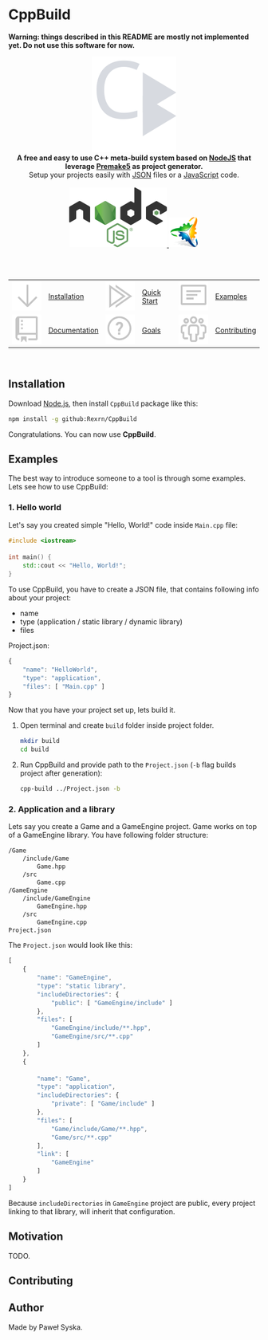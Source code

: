 # CppBuild

**Warning: things described in this README are mostly
not implemented yet. Do not use this software for now.**

<p align="center">
	<img src="resources/logo-big.svg">
	<br/>
	<b>
	A free and easy to use C++ meta-build system based on <a href="https://nodejs.org">NodeJS</a> that leverage <a href="https://premake.github.io/">Premake5</a> as project generator.
	</b>
	<br>
	Setup your projects easily with <a href="https://en.wikipedia.org/wiki/JSON#Syntax">JSON</a> files or a <a href="https://en.wikipedia.org/wiki/JavaScript">JavaScript</a> code.
	<br>
	<br>
	<a href="https://nodejs.org">
		<img src="resources/nodejs-logo.svg" alt="NodeJS Logo">
	</a>
	<a href="https://premake.github.io/">
		<img src="resources/premake-logo.png" alt="Premake5 Logo">
	</a>
</p>
<br/>
<br/>


<table align="center">
	<tr>
		<td><a href="#installation">	<img src="resources/icons/arrow-down.svg"/>		</a></td><td><a href="#installation">Installation</a>	</td>
		<td><a href="#quick-start">		<img src="resources/icons/run-all.svg"/>		</a></td><td><a href="#quick-start">Quick Start</a>		</td>
		<td><a href="#examples">		<img src="resources/icons/note.svg"/>			</a></td><td><a href="#examples">Examples</a>			</td>
	</tr>
	<tr>
		<td><a href="#documentation">	<img src="resources/icons/repo.svg"/>			</a></td><td><a href="#documentation">Documentation</a>	</td>
		<td><a href="#goals">			<img src="resources/icons/question.svg"/>		</a></td><td><a href="#goals">Goals</a>					</td>
		<td><a href="#contributing">	<img src="resources/icons/organization.svg"/>	</a></td><td><a href="#contributing">Contributing</a>	</td>
	</tr>
</table>

<br/>

## Installation

Download [Node.js](https://nodejs.org), then install `CppBuild` package like this:

```bash
npm install -g github:Rexrn/CppBuild
```

Congratulations. You can now use **CppBuild**.
## Examples

The best way to introduce someone to a tool is through
some examples. Lets see how to use CppBuild:

### 1. Hello world

Let's say you created simple "Hello, World!" code inside
`Main.cpp` file:

```cpp
#include <iostream>

int main() {
	std::cout << "Hello, World!";
}
```

To use CppBuild, you have to create a JSON file,
that contains following info about your project:
- name 
- type (application / static library / dynamic library)
- files

Project.json:

```js
{
	"name": "HelloWorld",
	"type": "application",
	"files": [ "Main.cpp" ]
}
```

Now that you have your project set up, lets build it.

1. Open terminal and create `build` folder inside project folder.
	```bash
	mkdir build
	cd build
	```
2. Run CppBuild and provide path to the `Project.json` (`-b` flag builds project after generation):
	```bash
	cpp-build ../Project.json -b
	```

### 2. Application and a library

Lets say you create a Game and a GameEngine project.
Game works on top of a GameEngine library.
You have following folder structure:

```plaintext
/Game
	/include/Game
		Game.hpp
	/src
		Game.cpp
/GameEngine
	/include/GameEngine
		GameEngine.hpp
	/src
		GameEngine.cpp
Project.json
```

The `Project.json` would look like this:

```js
[
	{
		"name": "GameEngine",
		"type": "static library",
		"includeDirectories": {
			"public": [ "GameEngine/include" ]
		},
		"files": [ 
			"GameEngine/include/**.hpp",
			"GameEngine/src/**.cpp"
		]
	},
	{
	
		"name": "Game",
		"type": "application",
		"includeDirectories": {
			"private": [ "Game/include" ]
		},
		"files": [ 
			"Game/include/Game/**.hpp",
			"Game/src/**.cpp"
		],
		"link": [
			"GameEngine"
		]
	}
]
```

Because `includeDirectories` in `GameEngine` project
are public, every project linking to that library,
will inherit that configuration.

## Motivation

TODO.


## Contributing



## Author

Made by Paweł Syska.




